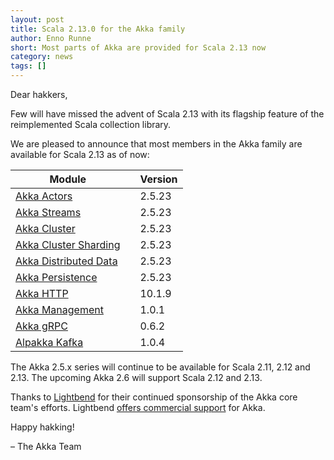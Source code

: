 ```yaml
---
layout: post
title: Scala 2.13.0 for the Akka family
author: Enno Runne 
short: Most parts of Akka are provided for Scala 2.13 now
category: news
tags: []
---
```


Dear hakkers,

Few will have missed the advent of Scala 2.13 with its flagship feature of the reimplemented Scala collection library.

We are pleased to announce that most members in the Akka family are available for Scala 2.13 as of now:

| Module | | Version |
|--------|-|---------|
| [Akka Actors](https://doc.akka.io/docs/akka/2.5/index-actors.html) | | 2.5.23 |
| [Akka Streams](https://doc.akka.io/docs/akka/2.5/stream/index.html) | | 2.5.23 |
| [Akka Cluster](https://doc.akka.io/docs/akka/2.5/cluster-usage.html) | | 2.5.23 |
| [Akka Cluster Sharding](https://doc.akka.io/docs/akka/2.5/cluster-sharding.html) | | 2.5.23 |
| [Akka Distributed Data](https://doc.akka.io/docs/akka/2.5/distributed-data.html) | | 2.5.23 |
| [Akka Persistence](https://doc.akka.io/docs/akka/2.5/persistence.html) | | 2.5.23 |
| [Akka HTTP](https://doc.akka.io/docs/akka-http/10.1/index.html) | | 10.1.9 |
| [Akka Management](https://doc.akka.io/docs/akka-management/) | | 1.0.1 |
| [Akka gRPC](https://doc.akka.io/docs/akka-grpc/) | | 0.6.2 |
| [Alpakka Kafka](https://doc.akka.io/docs/alpakka-kafka/current/) | | 1.0.4 |

<p/>

The Akka 2.5.x series will continue to be available for Scala 2.11, 2.12 and 2.13. The upcoming Akka 2.6 will support Scala 2.12 and 2.13.


Thanks to [Lightbend](https://www.lightbend.com/) for their continued sponsorship of the Akka core team's efforts. Lightbend [offers commercial support](https://www.lightbend.com/lightbend-platform-subscription) for Akka.

Happy hakking!

– The Akka Team
